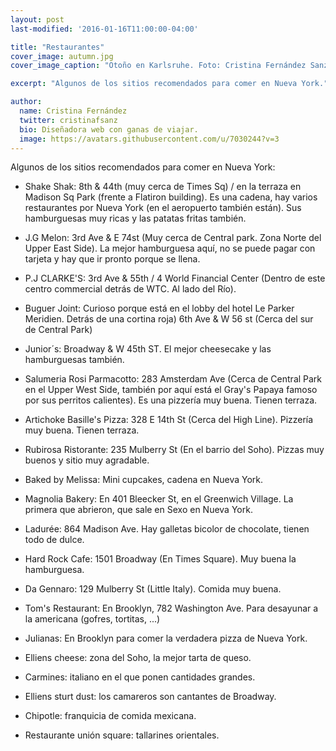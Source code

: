 ```yaml
---
layout: post
last-modified: '2016-01-16T11:00:00-04:00'

title: "Restaurantes"
cover_image: autumn.jpg
cover_image_caption: "Otoño en Karlsruhe. Foto: Cristina Fernández Sanz"

excerpt: "Algunos de los sitios recomendados para comer en Nueva York."

author:
  name: Cristina Fernández
  twitter: cristinafsanz
  bio: Diseñadora web con ganas de viajar.
  image: https://avatars.githubusercontent.com/u/7030244?v=3
---
```


Algunos de los sitios recomendados para comer en Nueva York:

- Shake Shak: 8th & 44th  (muy cerca de Times Sq) / en la terraza en Madison Sq Park (frente a Flatiron building). Es una cadena, hay varios restaurantes por Nueva York (en el aeropuerto también están). Sus hamburguesas muy ricas y las patatas fritas también.

- J.G Melon: 3rd Ave & E 74st (Muy cerca de Central park. Zona Norte del Upper East Side). La mejor hamburguesa aquí, no se puede pagar con tarjeta y hay que ir pronto porque se llena.

- P.J CLARKE'S: 3rd Ave & 55th / 4 World Financial Center (Dentro de este centro commercial detrás de WTC. Al lado del Río).

- Buguer Joint: Curioso porque está en el lobby del hotel Le Parker Meridien. Detrás de una cortina roja)  6th Ave &  W 56 st (Cerca del sur de Central Park)

- Junior´s: Broadway & W 45th ST. El mejor cheesecake y las hamburguesas también.

- Salumeria Rosi Parmacotto: 283 Amsterdam Ave (Cerca de Central Park en el Upper West Side, también por aquí está el Gray's Papaya famoso por sus perritos calientes). Es una pizzería muy buena. Tienen terraza.

- Artichoke Basille's Pizza: 328 E 14th St (Cerca del High Line). Pizzería muy buena. Tienen terraza.

- Rubirosa Ristorante: 235 Mulberry St (En el barrio del Soho). Pizzas muy buenos y sitio muy agradable. 

- Baked by Melissa: Mini cupcakes, cadena en Nueva York. 

- Magnolia Bakery: En 401 Bleecker St, en el Greenwich Village. La primera que abrieron, que sale en Sexo en Nueva York.

- Ladurée: 864 Madison Ave. Hay galletas bicolor de chocolate, tienen todo de dulce.

- Hard Rock Cafe: 1501 Broadway (En Times Square). Muy buena la hamburguesa.

- Da Gennaro: 129 Mulberry St (Little Italy). Comida muy buena.

- Tom's Restaurant: En Brooklyn, 782 Washington Ave. Para desayunar a la americana (gofres, tortitas, ...)

- Julianas: En Brooklyn para comer la verdadera pizza de Nueva York.

- Elliens cheese: zona del Soho, la mejor tarta de queso.

- Carmines: italiano en el que ponen cantidades grandes.

- Elliens sturt dust: los camareros son cantantes de Broadway.

- Chipotle: franquicia de comida mexicana.

- Restaurante unión square: tallarines orientales.
